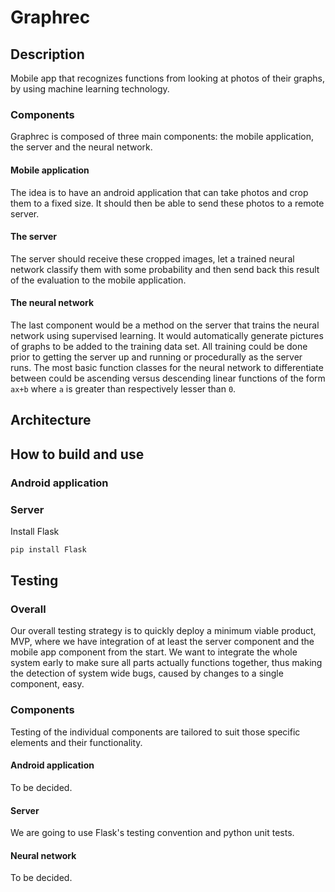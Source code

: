 # Graphrec

## Description
Mobile app that recognizes functions from looking at photos of their graphs, by using machine learning technology.

### Components
Graphrec is composed of three main components: the mobile application, the server and the neural network.
#### Mobile application 
The idea is to have an android application that can take photos and crop them to a fixed size. It should then be able to send these photos to a remote server. 
#### The server
The server should receive these cropped images, let a trained neural network classify them with some probability and then send back this result of the evaluation to the mobile application. 
#### The neural network
The last component would be a method on the server that trains the neural network using supervised learning. It would automatically generate pictures of graphs to be added to the training data set. All training could be done prior to getting the server up and running or procedurally as the server runs. The most basic function classes for the neural network to differentiate between could be ascending versus descending linear functions of the form `ax+b` where `a` is greater than respectively lesser than `0`.

## Architecture

## How to build and use
### Android application
### Server
Install Flask
```bash
pip install Flask
```

## Testing
### Overall 
Our overall testing strategy is to quickly deploy a minimum viable product, MVP, where we have integration of at least the server component and the mobile app component from the start. We want to integrate the whole system early to make sure all parts actually functions together, thus making the detection of system wide bugs, caused by changes to a single component, easy.
### Components
Testing of the individual components are tailored to suit those specific elements and their functionality.
#### Android application
To be decided.
#### Server
We are going to use Flask's testing convention and python unit tests.
#### Neural network
To be decided.

